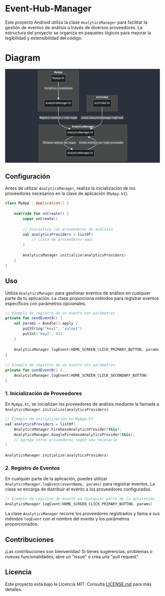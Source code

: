 # Event-Hub-Manager

Este proyecto Android utiliza la clase `AnalyticsManager` para facilitar la gestión de eventos de análisis a través de diversos proveedores. La estructura del proyecto se organiza en paquetes lógicos para mejorar la legibilidad y extensibilidad del código.

# Diagram

![Spanish Diagram](spanish_diagram.png)

## Configuración

Antes de utilizar `AnalyticsManager`, realiza la inicialización de los proveedores necesarios en la clase de aplicación (`MyApp.kt`).

```kotlin
class MyApp : Application() {

    override fun onCreate() {
        super.onCreate()

        // Inicializa los proveedores de análisis
        val analyticsProviders = listOf(
            // Lista de proveedores aquí
        )

        AnalyticsManager.initialize(analyticsProviders)
    }
}
```

## Uso

Utiliza `AnalyticsManager` para gestionar eventos de análisis en cualquier parte de tu aplicación. La clase proporciona métodos para registrar eventos específicos con parámetros opcionales.

```kotlin
// Ejemplo de registro de un evento con parámetros
private fun sendEventA() {
    val params = Bundle().apply {
        putString("key1", "value1")
        putInt("key2", 42)
    }

    AnalyticsManager.logEvent(HOME_SCREEN_CLICK_PRIMARY_BUTTON, params)
}

// Ejemplo de registro de un evento sin parámetros
private fun sendEventB() {
    AnalyticsManager.logEvent(HOME_SCREEN_CLICK_SECONDARY_BUTTON)
}
```

### 1. Inicialización de Proveedores

En `MyApp.kt`, se inicializan los proveedores de análisis mediante la llamada a `AnalyticsManager.initialize(analyticsProviders)`.

```kotlin
// Ejemplo de inicialización en MyApp.kt
val analyticsProviders = listOf(
    AnalyticsManager.FirebaseAnalyticsProvider(this),
    AnalyticsManager.GoogleFirebaseAnalyticsProvider(this),
    // Agrega otros proveedores según sea necesario
)

AnalyticsManager.initialize(analyticsProviders)
```

### 2. Registro de Eventos

En cualquier parte de la aplicación, puedes utilizar `AnalyticsManager.logEvent(eventName, params)` para registrar eventos. La clase se encarga de distribuir el evento a los proveedores configurados.

```kotlin
// Ejemplo de registro de evento en cualquier parte de la aplicación
AnalyticsManager.logEvent(HOME_SCREEN_CLICK_PRIMARY_BUTTON, params)
```

La clase `AnalyticsManager` recorre los proveedores registrados y llama a sus métodos `logEvent` con el nombre del evento y los parámetros proporcionados.

## Contribuciones

¡Las contribuciones son bienvenidas! Si tienes sugerencias, problemas o nuevas funcionalidades, abre un "issue" o crea una "pull request".

## Licencia

Este proyecto está bajo la Licencia MIT. Consulta [LICENSE.md](LICENSE.md) para más detalles.
